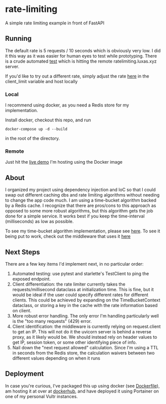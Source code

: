# rate-limiting

A simple rate limiting example in front of FastAPI

## Running

The default rate is 5 requests / 10 seconds which is obviously very low. I did it this way as it was easier for human eyes to test while prototyping.
There is a crude automated [test](/test/test_server.py) which is hitting the remote ratelimiting.luxas.xyz server.

If you'd like to try out a different rate, simply adjust the rate [here](/app/di_container.py) in the client_limit variable and host locally

### Local

I recommend using docker, as you need a Redis store for my implementation.

Install docker, checkout this repo, and run

```
docker-compose up -d --build
```

in the root of the directory.

### Remote

Just hit the [live demo](http://ratelimiting.luxas.xyz:9001) I'm hosting using the Docker image

## About

I organized my project using dependency injection and IoC so that I could swap out different caching dbs and rate limiting algorithms without
needing to change the app code much. I am using a time-bucket algorithm backed by a Redis cache. I recognize that there are pros/cons to this
approach as opposed to some more robust algorithms, but this algorithm gets the job done for a simple service. It works best if you keep the
time-interval (milliseconds) as low as possible.

To see my time-bucket algorithm implementation, please see [here](/business/services/time_bucket_limit.py). To see it being put to work, check
out the middleware that uses it [here](/app/middleware/rate_limit_middleware.py)

## Next Steps

There are a few key items I'd implement next, in no particular order:

1. Automated testing: use pytest and starlette's TestClient to ping the exposed endpoint.
2. Client differentiation: the rate limiter currently takes the requests/millisecond dataclass at initialization time. This is fine, but it would be
   ideal if the user could specify different rates for different clients. This could be achieved by expanding on the TimeBucketContext dataclass, or
   storing a key in the cache with the rate information based on client.
3. More robust error handling. The only error I'm handling particularly well is the "too many requests" (429) error.
4. Client identification: the middleware is currently relying on request.client to get an IP. This will not do it the uvicorn server is behind a
   reverse proxy, as it likely would be. We should instead rely on header values to get IP, session token, or some other identifying piece of info.
5. Nail down the "next request allowed" calculation. Since I'm using a TTL in seconds from the Redis store, the calculation waivers between two different
   values depending on when it runs

## Deployment

In case you're curious, I've packaged this up using docker (see [Dockerfile](/Dockerfile)), am hosting it at over at [dockerhub](https://hub.docker.com/repository/docker/lucasconnellm/rate-limiting), and have deployed it using Portainer on one of my personal Vultr instances.
